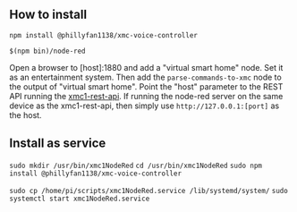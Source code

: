 ## How to install

`npm install @phillyfan1138/xmc-voice-controller`

`$(npm bin)/node-red`

Open a browser to [host]:1880 and add a "virtual smart home" node.  Set it as an entertainment system.  Then add the `parse-commands-to-xmc` node to the output of "virtual smart home".  Point the "host" parameter to the REST API running the [xmc1-rest-api](https://github.com/danielhstahl/xmc-1-rest-api).  If running the node-red server on the same device as the xmc1-rest-api, then simply use `http://127.0.0.1:[port]` as the host.

## Install as service

`sudo mkdir /usr/bin/xmc1NodeRed`
`cd /usr/bin/xmc1NodeRed`
`sudo npm install @phillyfan1138/xmc-voice-controller`

`sudo cp /home/pi/scripts/xmc1NodeRed.service /lib/systemd/system/`
`sudo systemctl start xmc1NodeRed.service`